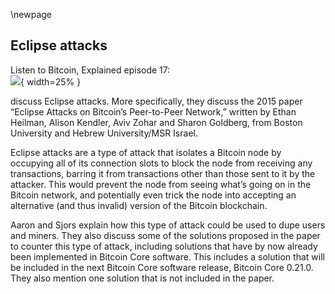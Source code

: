 \newpage
## Eclipse attacks

Listen to Bitcoin, Explained episode 17:\
![](qr/17.png){ width=25% }

discuss Eclipse attacks. More specifically, they discuss the 2015 paper “Eclipse Attacks on Bitcoin’s Peer-to-Peer Network,” written by Ethan Heilman, Alison Kendler, Aviv Zohar and Sharon Goldberg, from Boston University and Hebrew University/MSR Israel.

Eclipse attacks are a type of attack that isolates a Bitcoin node by occupying all of its connection slots to block the node from receiving any transactions, barring it from transactions other than those sent to it by the attacker. This would prevent the node from seeing what’s going on in the Bitcoin network, and potentially even trick the node into accepting an alternative (and thus invalid) version of the Bitcoin blockchain.

Aaron and Sjors explain how this type of attack could be used to dupe users and miners. They also discuss some of the solutions proposed in the paper to counter this type of attack, including solutions that have by now already been implemented in Bitcoin Core software. This includes a solution that will be included in the next Bitcoin Core software release, Bitcoin Core 0.21.0. They also mention one solution that is not included in the paper.
